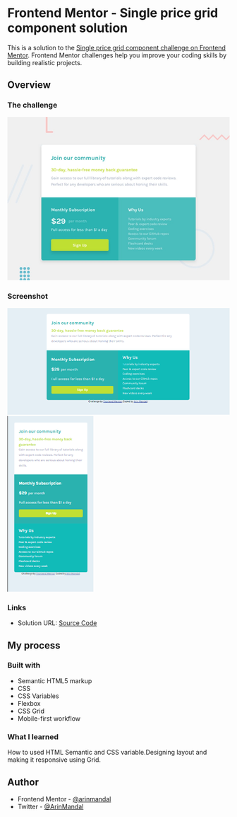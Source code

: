 # Frontend Mentor - Single price grid component solution

This is a solution to the [Single price grid component challenge on Frontend Mentor](https://www.frontendmentor.io/challenges/single-price-grid-component-5ce41129d0ff452fec5abbbc). Frontend Mentor challenges help you improve your coding skills by building realistic projects. 


## Overview

### The challenge
![](./design/desktop-preview.jpg)

### Screenshot
![Desktop](./image.png)
![Mobile](./image-1.png)

### Links

- Solution URL: [Source Code](https://github.com/arinmandal/DailyDesignJourney/tree/main/single-price-grid-component-master)

## My process

### Built with

- Semantic HTML5 markup
- CSS
- CSS Variables
- Flexbox
- CSS Grid
- Mobile-first workflow


### What I learned

How to used HTML Semantic and CSS variable.Designing layout and making it responsive using Grid.


## Author

- Frontend Mentor - [@arinmandal](https://www.frontendmentor.io/profile/arinmandal)
- Twitter - [@ArinMandal](https://www.twitter.com/ArinMandal)
